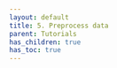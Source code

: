```yaml
---
layout: default
title: 5. Preprocess data
parent: Tutorials
has_children: true
has_toc: true
---
```

